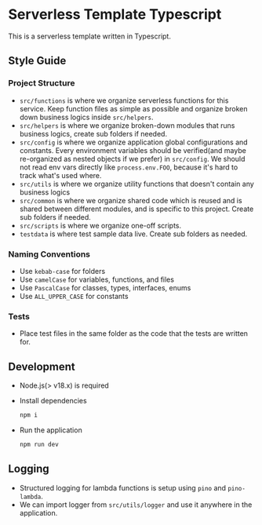 # Serverless Template Typescript

This is a serverless template written in Typescript.

## Style Guide

### Project Structure

- `src/functions` is where we organize serverless functions for this service. Keep function files as simple as possible and organize broken down business logics inside `src/helpers`.
- `src/helpers` is where we organize broken-down modules that runs business logics, create sub folders if needed.
- `src/config` is where we organize application global configurations and constants. Every environment variables should be verified(and maybe re-organized as nested objects if we prefer) in `src/config`. We should not read env vars directly like `process.env.FOO`, because it's hard to track what's used where.
- `src/utils` is where we organize utility functions that doesn't contain any business logics
- `src/common` is where we organize shared code which is reused and is shared between different modules, and is specific to this project. Create sub folders if needed.
- `src/scripts` is where we organize one-off scripts.
- `testdata` is where test sample data live. Create sub folders as needed.

### Naming Conventions

- Use `kebab-case` for folders
- Use `camelCase` for variables, functions, and files
- Use `PascalCase` for classes, types, interfaces, enums
- Use `ALL_UPPER_CASE` for constants

### Tests

- Place test files in the same folder as the code that the tests are written for.

## Development

- Node.js(> v18.x) is required
- Install dependencies

  ```bash
  npm i
  ```

- Run the application

  ```bash
  npm run dev
  ```

## Logging

- Structured logging for lambda functions is setup using `pino` and `pino-lambda`.
- We can import logger from `src/utils/logger` and use it anywhere in the application.
